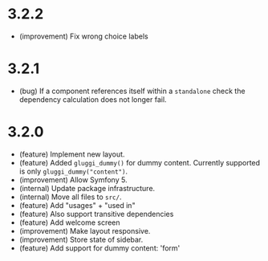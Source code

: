 3.2.2
=====

*   (improvement) Fix wrong choice labels 


3.2.1
=====

*   (bug) If a component references itself within a `standalone` check the dependency calculation does not longer fail. 


3.2.0
=====

*   (feature) Implement new layout.
*   (feature) Added `gluggi_dummy()` for dummy content. Currently supported is only `gluggi_dummy("content")`.
*   (improvement) Allow Symfony 5.
*   (internal) Update package infrastructure.
*   (internal) Move all files to `src/`.
*   (feature) Add "usages" + "used in"
*   (feature) Also support transitive dependencies
*   (feature) Add welcome screen
*   (improvement) Make layout responsive.
*   (improvement) Store state of sidebar.
*   (feature) Add support for dummy content: 'form'
